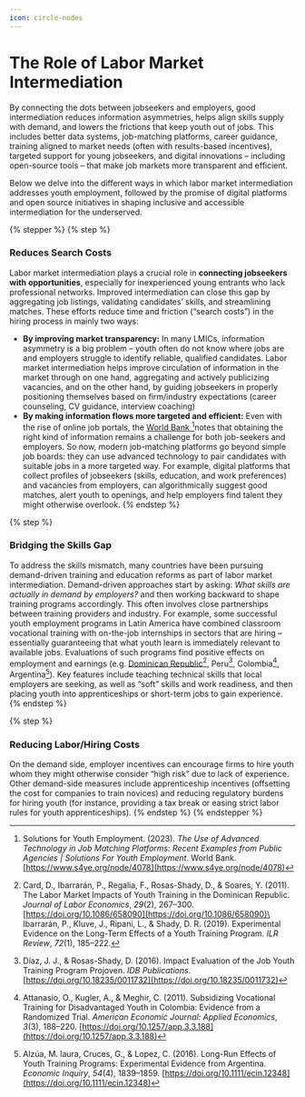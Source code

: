```yaml
---
icon: circle-nodes
---
```


# The Role of Labor Market Intermediation

By connecting the dots between jobseekers and employers, good intermediation reduces information asymmetries, helps align skills supply with demand, and lowers the frictions that keep youth out of jobs. This includes better data systems, job-matching platforms, career guidance, training aligned to market needs (often with results-based incentives), targeted support for young jobseekers, and digital innovations – including open-source tools – that make job markets more transparent and efficient.&#x20;

Below we delve into the different ways in which labor market intermediation addresses youth employment, followed by the promise of digital platforms and open source initiatives in shaping inclusive and accessible intermediation for the underserved.&#x20;

{% stepper %}
{% step %}
### Reduces Search Costs&#x20;

Labor market intermediation plays a crucial role in **connecting jobseekers with opportunities**, especially for inexperienced young entrants who lack professional networks. Improved intermediation can close this gap by aggregating job listings, validating candidates’ skills, and streamlining matches. These efforts reduce time and friction (“search costs”) in the hiring process in mainly two ways:&#x20;

* **By improving market transparency:** In many LMICs, information asymmetry is a big problem – youth often do not know where jobs are and employers struggle to identify reliable, qualified candidates. Labor market intermediation helps improve circulation of information in the market through on one hand, aggregating and actively publicizing vacancies, and on the other hand, by guiding jobseekers in properly positioning themselves based on firm/industry expectations (career counseling, CV guidance, interview coaching) &#x20;
* **By making information flows more targeted and efficient:** Even with the rise of online job portals, the [World Bank ](#user-content-fn-1)[^1]notes that obtaining the right kind of information remains a challenge for both job-seekers and employers. So now, modern job-matching platforms go beyond simple job boards: they can use advanced technology to pair candidates with suitable jobs in a more targeted way. For example, digital platforms that collect profiles of jobseekers (skills, education, and work preferences) and vacancies from employers, can algorithmically suggest good matches, alert youth to openings, and help employers find talent they might otherwise overlook.&#x20;
{% endstep %}

{% step %}
### Bridging the Skills Gap

To address the skills mismatch, many countries have been pursuing demand-driven training and education reforms as part of labor market intermediation. Demand-driven approaches start by asking: _What skills are actually in demand by employers?_ and then working backward to shape training programs accordingly. This often involves close partnerships between training providers and industry. For example, some successful youth employment programs in Latin America have combined classroom vocational training with on-the-job internships in sectors that are hiring – essentially guaranteeing that what youth learn is immediately relevant to available jobs. Evaluations of such programs find positive effects on employment and earnings (e.g. [Dominican Republic](#user-content-fn-2)[^2], Peru[^3], Colombia[^4], Argentina[^5]). Key features include teaching technical skills that local employers are seeking, as well as “soft” skills and work readiness, and then placing youth into apprenticeships or short-term jobs to gain experience.&#x20;
{% endstep %}

{% step %}
### Reducing Labor/Hiring Costs

On the demand side, employer incentives can encourage firms to hire youth whom they might otherwise consider “high risk” due to lack of experience. Other demand-side measures include apprenticeship incentives (offsetting the cost for companies to train novices) and reducing regulatory burdens for hiring youth (for instance, providing a tax break or easing strict labor rules for youth apprenticeships).
{% endstep %}
{% endstepper %}

[^1]: Solutions for Youth Employment. (2023). _The Use of Advanced Technology in Job Matching Platforms: Recent Examples from Public Agencies | Solutions For Youth Employment_. World Bank. [https://www.s4ye.org/node/4078](https://www.s4ye.org/node/4078)

[^2]: Card, D., Ibarrarán, P., Regalia, F., Rosas-Shady, D., & Soares, Y. (2011). The Labor Market Impacts of Youth Training in the Dominican Republic. _Journal of Labor Economics_, _29_(2), 267–300. [https://doi.org/10.1086/658090](https://doi.org/10.1086/658090)\
    \
    Ibarrarán, P., Kluve, J., Ripani, L., & Shady, D. R. (2019). Experimental Evidence on the Long-Term Effects of a Youth Training Program. _ILR Review_, _72_(1), 185–222.

[^3]: Díaz, J. J., & Rosas-Shady, D. (2016). Impact Evaluation of the Job Youth Training Program Projoven. _IDB Publications_. [https://doi.org/10.18235/0011732](https://doi.org/10.18235/0011732)

[^4]: Attanasio, O., Kugler, A., & Meghir, C. (2011). Subsidizing Vocational Training for Disadvantaged Youth in Colombia: Evidence from a Randomized Trial. _American Economic Journal: Applied Economics_, _3_(3), 188–220. [https://doi.org/10.1257/app.3.3.188](https://doi.org/10.1257/app.3.3.188)

[^5]: Alzúa, M. laura, Cruces, G., & Lopez, C. (2016). Long-Run Effects of Youth Training Programs: Experimental Evidence from Argentina. _Economic Inquiry_, _54_(4), 1839–1859. [https://doi.org/10.1111/ecin.12348](https://doi.org/10.1111/ecin.12348)
